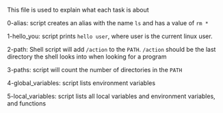 This file is used to explain what each task is about

0-alias: script creates an alias with the name `ls`  and has a value of `rm *`

1-hello_you: script prints `hello user`, where user is the current linux user.

2-path: Shell script will add `/action` to the `PATH`. `/action` should be the last directory the shell looks into when looking for a program

3-paths: script will count the number of directories in the `PATH`

4-global_variables: script lists environment variables

5-local_variables: script lists all local variables and environment variables, and functions
